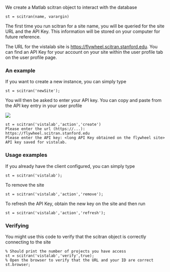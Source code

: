 We create a Matlab scitran object to interact with the database

    st = scitran(name, varargin)

The first time you run scitran for a site name, you will be queried for the site URL and the API Key.  This information will be stored on your computer for future reference.

The URL for the vistalab site is https://flywheel.scitran.stanford.edu.  You can find an API Key for your account on your site within the user profile tab on the user profile page.  

### An example

If you want to create a new instance, you can simply type

    st = scitran('newSite');

You will then be asked to enter your API key.  You can copy and paste from the API key entry in your user profile

![](https://github.com/scitran/client.wiki/images/userAPI.png)

```
st = scitran('vistalab','action','create')
Please enter the url (https://...): https://flywheel.scitran.stanford.edu
Please enter the API key: <long API Key obtained on the flywheel site>
API key saved for vistalab.
```

### Usage examples 

If you already have the client configured, you can simply type

    st = scitran('vistalab');

To remove the site 

    st = scitran('vistalab','action','remove');

To refresh the API Key, obtain the new key on the site and then run

    st = scitran('vistalab','action','refresh');

### Verifying

You might use this code to verify that the scitran object is correctly connecting to the site

    % Should print the number of projects you have access
    st = scitran('vistalab','verify',true);   
    % Open the browser to verify that the URL and your ID are correct
    st.browser;


